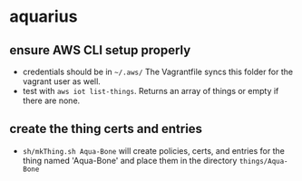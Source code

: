aquarius
========

ensure AWS CLI setup properly
-----------------------------

-	credentials should be in `~/.aws/` The Vagrantfile syncs this folder for the vagrant user as well.
-	test with `aws iot list-things`. Returns an array of things or empty if there are none.


create the thing certs and entries
----------------------------------

-	`sh/mkThing.sh Aqua-Bone` will create policies, certs, and entries for the thing named 'Aqua-Bone' and place them in the directory `things/Aqua-Bone`
